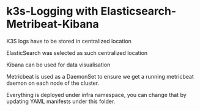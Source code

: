 # k3s-Logging with Elasticsearch-Metribeat-Kibana
K3S logs have to be stored in centralized location

ElasticSearch was selected as such centralized location

Kibana can be used for data visualisation

Metricbeat is used as a DaemonSet to ensure we get a running metricbeat daemon on each node of the cluster.

Everything is deployed under infra namespace, you can change that by updating YAML manifests under this folder.
